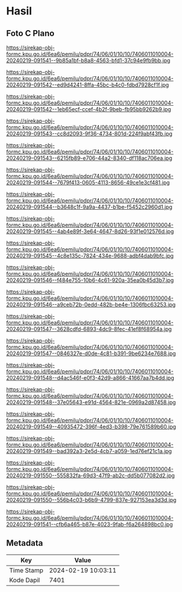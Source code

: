 # Hasil

## Foto C Plano

https://sirekap-obj-formc.kpu.go.id/6ea6/pemilu/pdpr/74/06/01/10/10/7406011010004-20240219-091541--9b85a1bf-b8a8-4563-bfd1-37c94e9fb9bb.jpg

https://sirekap-obj-formc.kpu.go.id/6ea6/pemilu/pdpr/74/06/01/10/10/7406011010004-20240219-091542--ed9d4241-8ffa-45bc-b4c0-fdbd7928cf1f.jpg

https://sirekap-obj-formc.kpu.go.id/6ea6/pemilu/pdpr/74/06/01/10/10/7406011010004-20240219-091542--1eb65ecf-ccef-4b2f-9beb-fb95bb9262b9.jpg

https://sirekap-obj-formc.kpu.go.id/6ea6/pemilu/pdpr/74/06/01/10/10/7406011010004-20240219-091543--cc8d2093-9f36-4734-801d-224f9abf43fb.jpg

https://sirekap-obj-formc.kpu.go.id/6ea6/pemilu/pdpr/74/06/01/10/10/7406011010004-20240219-091543--6215fb89-e706-44a2-8340-df118ac706ea.jpg

https://sirekap-obj-formc.kpu.go.id/6ea6/pemilu/pdpr/74/06/01/10/10/7406011010004-20240219-091544--7679f413-0605-4113-8656-49ce1e3cf481.jpg

https://sirekap-obj-formc.kpu.go.id/6ea6/pemilu/pdpr/74/06/01/10/10/7406011010004-20240219-091544--b3648c1f-9a9a-4437-b1be-f5452c2960d1.jpg

https://sirekap-obj-formc.kpu.go.id/6ea6/pemilu/pdpr/74/06/01/10/10/7406011010004-20240219-091545--4ab4e89f-3e64-4647-8d26-93f1e012576d.jpg

https://sirekap-obj-formc.kpu.go.id/6ea6/pemilu/pdpr/74/06/01/10/10/7406011010004-20240219-091545--4c8e135c-7824-434e-9688-adbf4dab9bfc.jpg

https://sirekap-obj-formc.kpu.go.id/6ea6/pemilu/pdpr/74/06/01/10/10/7406011010004-20240219-091546--f484e755-10b6-4c61-920a-35ea0b45d3b7.jpg

https://sirekap-obj-formc.kpu.go.id/6ea6/pemilu/pdpr/74/06/01/10/10/7406011010004-20240219-091546--a9ceb72b-0edd-482b-be4e-1306fbc63253.jpg

https://sirekap-obj-formc.kpu.go.id/6ea6/pemilu/pdpr/74/06/01/10/10/7406011010004-20240219-091547--3628cdfd-6893-4dc9-8fec-41ef8f68954a.jpg

https://sirekap-obj-formc.kpu.go.id/6ea6/pemilu/pdpr/74/06/01/10/10/7406011010004-20240219-091547--0846327e-d0de-4c81-b391-9be6234e7688.jpg

https://sirekap-obj-formc.kpu.go.id/6ea6/pemilu/pdpr/74/06/01/10/10/7406011010004-20240219-091548--d4ac546f-e0f3-42d9-a866-41667aa7b4dd.jpg

https://sirekap-obj-formc.kpu.go.id/6ea6/pemilu/pdpr/74/06/01/10/10/7406011010004-20240219-091548--37e05643-e91d-4564-821e-0969a2d87458.jpg

https://sirekap-obj-formc.kpu.go.id/6ea6/pemilu/pdpr/74/06/01/10/10/7406011010004-20240219-091549--40935472-396f-4ed3-b398-79e761589b60.jpg

https://sirekap-obj-formc.kpu.go.id/6ea6/pemilu/pdpr/74/06/01/10/10/7406011010004-20240219-091549--bad392a3-2e5d-4cb7-a059-1ed76ef21c1a.jpg

https://sirekap-obj-formc.kpu.go.id/6ea6/pemilu/pdpr/74/06/01/10/10/7406011010004-20240219-091550--555832fa-69d3-47f9-ab2c-dd5b077082d2.jpg

https://sirekap-obj-formc.kpu.go.id/6ea6/pemilu/pdpr/74/06/01/10/10/7406011010004-20240219-091550--556b4c03-b6b9-4799-837e-927153ea3d3d.jpg

https://sirekap-obj-formc.kpu.go.id/6ea6/pemilu/pdpr/74/06/01/10/10/7406011010004-20240219-091541--cfb6a465-b87e-4023-9fab-f6a264898bc0.jpg


## Metadata

| Key        | Value               |
| ---------- | ------------------- |
| Time Stamp | 2024-02-19 10:03:11 |
| Kode Dapil | 7401                |



